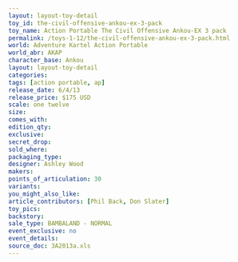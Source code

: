 ```yaml
---
layout: layout-toy-detail 
toy_id: the-civil-offensive-ankou-ex-3-pack
toy_name: Action Portable The Civil Offensive Ankou-EX 3 pack
permalink: /toys-1-12/the-civil-offensive-ankou-ex-3-pack.html
world: Adventure Kartel Action Portable
world_abr: AKAP
character_base: Ankou
layout: layout-toy-detail
categories: 
tags: [action portable, ap] 
release_date: 6/4/13
release_price: $175 USD
scale: one twelve
size: 
comes_with: 
edition_qty: 
exclusive: 
secret_drop: 
sold_where: 
packaging_type: 
designer: Ashley Wood
makers: 
points_of_articulation: 30
variants: 
you_might_also_like: 
article_contributors: [Phil Back, Don Slater]
toy_pics: 
backstory: 
sale_type: BAMBALAND - NORMAL
event_exclusive: no
event_details: 
source_doc: 3A2013a.xls
---
```

